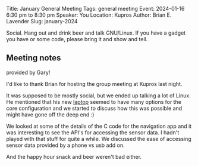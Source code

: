 Title: January General Meeting
Tags: general meeting
Event: 2024-01-16 6:30 pm to 8:30 pm
Speaker: You
Location: Kupros
Author: Brian E. Lavender
Slug: january-2024

Social. Hang out and drink beer and talk GNU/Linux. If you have
a gadget you have or some code, please bring it and show and tell.

## Meeting notes

provided by Gary!

I'd like to thank Brian for hosting the group meeting at Kupros last night.

It was supposed to be mostly social, but we
ended up talking a lot of Linux. He mentioned that his new <a
href="https://www.lenovo.com/us/en/p/laptops/thinkpad/thinkpadx1/thinkpad-x1-carbon-gen-11-(14-inch-intel)/21hmcto1wwus6">laptop</a>
seemed to have many options for the core configuration and we started
to discuss how this was possible and might have gone off the deep end :)

We looked at some of the details of the C code for the navigation app
and it was interesting to see the API's for accessing the sensor data.
I hadn't played with that stuff for quite a while. We discussed the ease
of accessing sensor data provided by a phone vs usb add on.

And the happy hour snack and beer weren't bad either.
